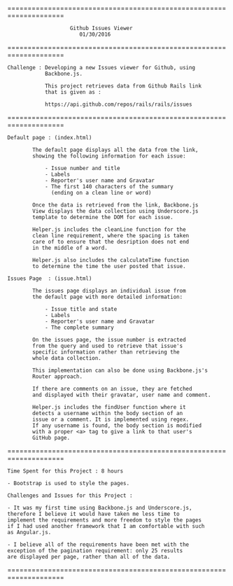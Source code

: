 ====================================================================
							 	 
						Github Issues Viewer
						   01/30/2016

====================================================================

	Challenge : Developing a new Issues viewer for Github, using 
				Backbone.js.

				This project retrieves data from Github Rails link
				that is given as :

				https://api.github.com/repos/rails/rails/issues

====================================================================

	Default page : (index.html)

			The default page displays all the data from the link, 
			showing the following information for each issue:

				- Issue number and title
				- Labels
				- Reporter's user name and Gravatar
				- The first 140 characters of the summary 
				  (ending on a clean line or word) 

			Once the data is retrieved from the link, Backbone.js 
			View displays the data collection using Underscore.js 
			template to determine the DOM for each issue. 

			Helper.js includes the cleanLine function for the 
			clean line requirement, where the spacing is taken 
			care of to ensure that the desription does not end 
			in the middle of a word.

			Helper.js also includes the calculateTime function 
			to determine the time the user posted that issue. 

	Issues Page  : (issue.html) 

			The issues page displays an individual issue from
			the default page with more detailed information:

				- Issue title and state 
				- Labels
				- Reporter's user name and Gravatar
				- The complete summary 

			On the issues page, the issue number is extracted 
			from the query and used to retrieve that issue's
			specific information rather than retrieving the 
			whole data collection. 

			This implementation can also be done using Backbone.js's
			Router approach. 

			If there are comments on an issue, they are fetched 
			and displayed with their gravatar, user name and comment. 

			Helper.js includes the findUser function where it
			detects a username within the body section of an 
			issue or a comment. It is implemented using regex. 
			If any username is found, the body section is modified 
			with a proper <a> tag to give a link to that user's 
			GitHub page.

====================================================================

	Time Spent for this Project : 8 hours 

	- Bootstrap is used to style the pages. 

	Challenges and Issues for this Project : 

	- It was my first time using Backbone.js and Underscore.js,
	therefore I believe it would have taken me less time to 
	implement the requirements and more freedom to style the pages
	if I had used another framework that I am comfortable with such
	as Angular.js. 

	- I believe all of the requirements have been met with the 
	exception of the pagination requirement: only 25 results
	are displayed per page, rather than all of the data. 

====================================================================

















